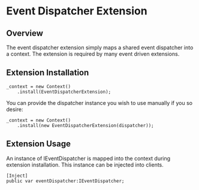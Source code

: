 # Event Dispatcher Extension

## Overview

The event dispatcher extension simply maps a shared event dispatcher into a context. The extension is required by many event driven extensions.

## Extension Installation

    _context = new Context()
        .install(EventDispatcherExtension);

You can provide the dispatcher instance you wish to use manually if you so desire:

    _context = new Context()
        .install(new EventDispatcherExtension(dispatcher));

## Extension Usage

An instance of IEventDispatcher is mapped into the context during extension installation. This instance can be injected into clients.

	[Inject]
    public var eventDispatcher:IEventDispatcher;
